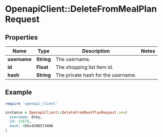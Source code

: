 # OpenapiClient::DeleteFromMealPlanRequest

## Properties

| Name | Type | Description | Notes |
| ---- | ---- | ----------- | ----- |
| **username** | **String** | The username. |  |
| **id** | **Float** | The shopping list item id. |  |
| **hash** | **String** | The private hash for the username. |  |

## Example

```ruby
require 'openapi_client'

instance = OpenapiClient::DeleteFromMealPlanRequest.new(
  username: dsky,
  id: 15678,
  hash: 4b5v4398573406
)
```

